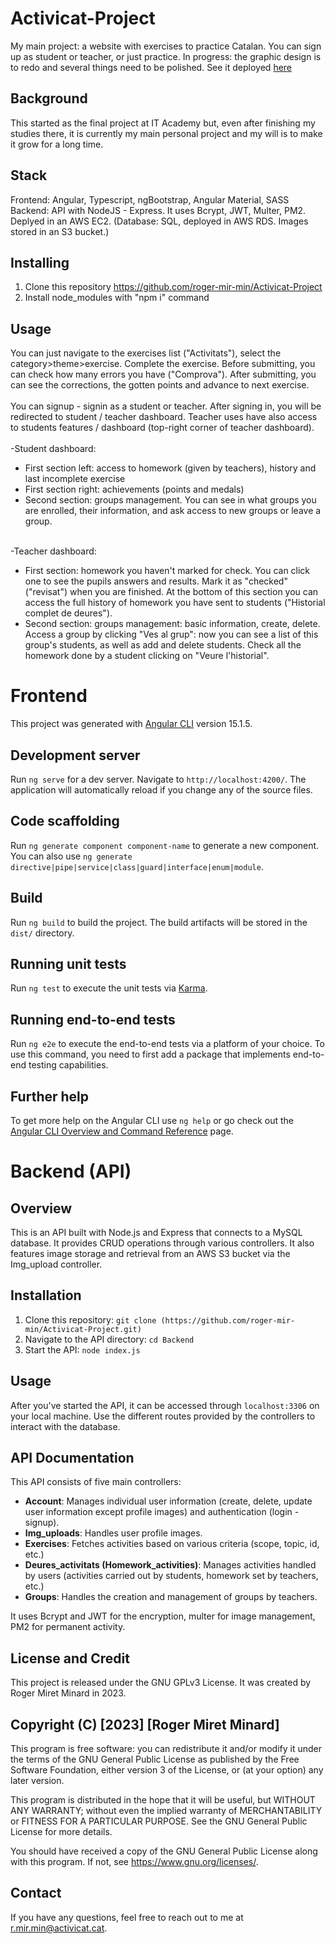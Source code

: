 # Activicat-Project
My main project: a website with exercises to practice Catalan. You can sign up as student or teacher, or just practice. In progress: the graphic design is to redo and several things need to be polished. See it deployed [here](http://activicat.cat)

## Background
This started as the final project at IT Academy but, even after finishing my studies there, it is currently my main personal project and my will is to make it grow for a long time.

## Stack
Frontend: Angular, Typescript, ngBootstrap, Angular Material, SASS
Backend: API with NodeJS - Express. It uses Bcrypt, JWT, Multer, PM2. Deplyed in an AWS EC2. (Database: SQL, deployed in AWS RDS. Images stored in an S3 bucket.)

## Installing
1. Clone this repository https://github.com/roger-mir-min/Activicat-Project
2. Install node_modules with "npm i" command

## Usage
You can just navigate to the exercises list ("Activitats"), select the category>theme>exercise. Complete the exercise. Before submitting, you can check how many errors you have ("Comprova"). After submitting, you can see the corrections, the gotten points and advance to next exercise.<br><br>
You can signup - signin as a student or teacher. After signing in, you will be redirected to student / teacher dashboard. Teacher uses have also access to students features / dashboard (top-right corner of teacher dashboard).<br><br>
-Student dashboard:
<ul>
  <li>First section left: access to homework (given by teachers), history and last incomplete exercise</li>
  <li>First section right: achievements (points and medals)</li>
  <li>Second section: groups management. You can see in what groups you are enrolled, their information, and ask access to new groups or leave a group.</li>
  </ul><br>
 -Teacher dashboard:<br>
 <ul>
  <li>First section: homework you haven't marked for check. You can click one to see the pupils answers and results. Mark it as "checked" ("revisat") when you are finished. At the bottom of this section you can access the full history of homework you have sent to students ("Historial complet de deures").</li>
  <li>Second section: groups management: basic information, create, delete. Access a group by clicking "Ves al grup": now you can see a list of this group's students, as well as add and delete students. Check all the homework done by a student clicking on "Veure l'historial".</li>
  </ul>


# Frontend
This project was generated with [Angular CLI](https://github.com/angular/angular-cli) version 15.1.5.

## Development server

Run `ng serve` for a dev server. Navigate to `http://localhost:4200/`. The application will automatically reload if you change any of the source files.

## Code scaffolding

Run `ng generate component component-name` to generate a new component. You can also use `ng generate directive|pipe|service|class|guard|interface|enum|module`.

## Build

Run `ng build` to build the project. The build artifacts will be stored in the `dist/` directory.

## Running unit tests

Run `ng test` to execute the unit tests via [Karma](https://karma-runner.github.io).

## Running end-to-end tests

Run `ng e2e` to execute the end-to-end tests via a platform of your choice. To use this command, you need to first add a package that implements end-to-end testing capabilities.

## Further help

To get more help on the Angular CLI use `ng help` or go check out the [Angular CLI Overview and Command Reference](https://angular.io/cli) page.

# Backend (API)

## Overview
This is an API built with Node.js and Express that connects to a MySQL database. It provides CRUD operations through various controllers. It also features image storage and retrieval from an AWS S3 bucket via the Img_upload controller.

## Installation
1. Clone this repository: `git clone (https://github.com/roger-mir-min/Activicat-Project.git)`
2. Navigate to the API directory: `cd Backend`
3. Start the API: `node index.js`

## Usage
After you've started the API, it can be accessed through `localhost:3306` on your local machine. Use the different routes provided by the controllers to interact with the database.

## API Documentation
This API consists of five main controllers:

- **Account**: Manages individual user information (create, delete, update user information except profile images) and authentication (login - signup).
- **Img_uploads**: Handles user profile images.
- **Exercises**: Fetches activities based on various criteria (scope, topic, id, etc.)
- **Deures_activitats (Homework_activities)**: Manages activities handled by users (activities carried out by students, homework set by teachers, etc.)
- **Groups**: Handles the creation and management of groups by teachers.

It uses Bcrypt and JWT for the encryption, multer for image management, PM2 for permanent activity.

## License and Credit
This project is released under the GNU GPLv3 License. It was created by Roger Miret Minard in 2023.

## Copyright (C) [2023] [Roger Miret Minard]
This program is free software: you can redistribute it and/or modify
it under the terms of the GNU General Public License as published by
the Free Software Foundation, either version 3 of the License, or
(at your option) any later version.

This program is distributed in the hope that it will be useful,
but WITHOUT ANY WARRANTY; without even the implied warranty of
MERCHANTABILITY or FITNESS FOR A PARTICULAR PURPOSE.  See the
GNU General Public License for more details.

You should have received a copy of the GNU General Public License
along with this program.  If not, see <https://www.gnu.org/licenses/>.

## Contact
If you have any questions, feel free to reach out to me at r.mir.min@activicat.cat.
